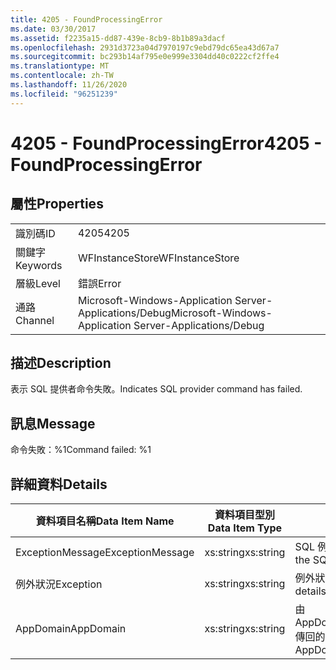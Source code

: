 ```yaml
---
title: 4205 - FoundProcessingError
ms.date: 03/30/2017
ms.assetid: f2235a15-dd87-439e-8cb9-8b1b89a3dacf
ms.openlocfilehash: 2931d3723a04d7970197c9ebd79dc65ea43d67a7
ms.sourcegitcommit: bc293b14af795e0e999e3304dd40c0222cf2ffe4
ms.translationtype: MT
ms.contentlocale: zh-TW
ms.lasthandoff: 11/26/2020
ms.locfileid: "96251239"
---
```

# <a name="4205---foundprocessingerror"></a><span data-ttu-id="c5d64-102">4205 - FoundProcessingError</span><span class="sxs-lookup"><span data-stu-id="c5d64-102">4205 - FoundProcessingError</span></span>

## <a name="properties"></a><span data-ttu-id="c5d64-103">屬性</span><span class="sxs-lookup"><span data-stu-id="c5d64-103">Properties</span></span>  
  
|||  
|-|-|  
|<span data-ttu-id="c5d64-104">識別碼</span><span class="sxs-lookup"><span data-stu-id="c5d64-104">ID</span></span>|<span data-ttu-id="c5d64-105">4205</span><span class="sxs-lookup"><span data-stu-id="c5d64-105">4205</span></span>|  
|<span data-ttu-id="c5d64-106">關鍵字</span><span class="sxs-lookup"><span data-stu-id="c5d64-106">Keywords</span></span>|<span data-ttu-id="c5d64-107">WFInstanceStore</span><span class="sxs-lookup"><span data-stu-id="c5d64-107">WFInstanceStore</span></span>|  
|<span data-ttu-id="c5d64-108">層級</span><span class="sxs-lookup"><span data-stu-id="c5d64-108">Level</span></span>|<span data-ttu-id="c5d64-109">錯誤</span><span class="sxs-lookup"><span data-stu-id="c5d64-109">Error</span></span>|  
|<span data-ttu-id="c5d64-110">通路</span><span class="sxs-lookup"><span data-stu-id="c5d64-110">Channel</span></span>|<span data-ttu-id="c5d64-111">Microsoft-Windows-Application Server-Applications/Debug</span><span class="sxs-lookup"><span data-stu-id="c5d64-111">Microsoft-Windows-Application Server-Applications/Debug</span></span>|  
  
## <a name="description"></a><span data-ttu-id="c5d64-112">描述</span><span class="sxs-lookup"><span data-stu-id="c5d64-112">Description</span></span>  

 <span data-ttu-id="c5d64-113">表示 SQL 提供者命令失敗。</span><span class="sxs-lookup"><span data-stu-id="c5d64-113">Indicates SQL provider command has failed.</span></span>  
  
## <a name="message"></a><span data-ttu-id="c5d64-114">訊息</span><span class="sxs-lookup"><span data-stu-id="c5d64-114">Message</span></span>  

 <span data-ttu-id="c5d64-115">命令失敗：%1</span><span class="sxs-lookup"><span data-stu-id="c5d64-115">Command failed: %1</span></span>  
  
## <a name="details"></a><span data-ttu-id="c5d64-116">詳細資料</span><span class="sxs-lookup"><span data-stu-id="c5d64-116">Details</span></span>  
  
|<span data-ttu-id="c5d64-117">資料項目名稱</span><span class="sxs-lookup"><span data-stu-id="c5d64-117">Data Item Name</span></span>|<span data-ttu-id="c5d64-118">資料項目型別</span><span class="sxs-lookup"><span data-stu-id="c5d64-118">Data Item Type</span></span>|<span data-ttu-id="c5d64-119">描述</span><span class="sxs-lookup"><span data-stu-id="c5d64-119">Description</span></span>|  
|--------------------|--------------------|-----------------|  
|<span data-ttu-id="c5d64-120">ExceptionMessage</span><span class="sxs-lookup"><span data-stu-id="c5d64-120">ExceptionMessage</span></span>|<span data-ttu-id="c5d64-121">xs:string</span><span class="sxs-lookup"><span data-stu-id="c5d64-121">xs:string</span></span>|<span data-ttu-id="c5d64-122">SQL 例外狀況的訊息。</span><span class="sxs-lookup"><span data-stu-id="c5d64-122">The message from the SQL exception.</span></span>|  
|<span data-ttu-id="c5d64-123">例外狀況</span><span class="sxs-lookup"><span data-stu-id="c5d64-123">Exception</span></span>|<span data-ttu-id="c5d64-124">xs:string</span><span class="sxs-lookup"><span data-stu-id="c5d64-124">xs:string</span></span>|<span data-ttu-id="c5d64-125">例外狀況的例外狀況詳細資料</span><span class="sxs-lookup"><span data-stu-id="c5d64-125">The exception details for the exception</span></span>|  
|<span data-ttu-id="c5d64-126">AppDomain</span><span class="sxs-lookup"><span data-stu-id="c5d64-126">AppDomain</span></span>|<span data-ttu-id="c5d64-127">xs:string</span><span class="sxs-lookup"><span data-stu-id="c5d64-127">xs:string</span></span>|<span data-ttu-id="c5d64-128">由 AppDomain.CurrentDomain.FriendlyName 傳回的字串。</span><span class="sxs-lookup"><span data-stu-id="c5d64-128">The string returned by AppDomain.CurrentDomain.FriendlyName.</span></span>|
